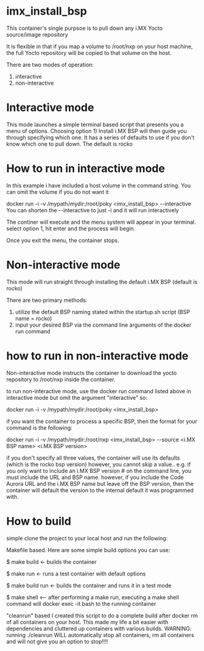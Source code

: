 # imx_install_bsp

This container's single purpsoe is to pull down any i.MX Yocto source/image repository

It is flexible in that if you map a volume to /root/nxp on your host machine, the full Yocto repository 
will be copied to that volume on the host.

There are two modes of operation:
1) interactive
2) non-interactive

# Interactive mode
This mode launches a simple terminal based script that presents you a menu of options.
Choosing option 1) Install i.MX BSP will then guide you through specifying which one.
It has a series of defaults to use if you don't know which one to pull down.  The default is rocko

# How to run in interactive mode
In this example i have included a host volume in the command string.  You can omit the volume if you do not want it

docker run -i -v /mypath/mydir:/root/poky <imx_install_bsp> --interactive
You can shorten the --interactive to just -i and it will run interactively

The continer will execute and the menu system will appear in your terminal.
select option 1, hit enter and the process will begin.

Once you exit the menu, the container stops.

# Non-interactive mode
This mode will run straight through installing the default i.MX BSP (default is rocko)

There are two primary methods:
1) utilize the default BSP naming stated within the startup.sh script (BSP name = rocko)
2) input your desired BSP via the command line arguments of the docker run command

# how to run in non-interactive mode
Non-interactive mode instructs the container to download the yocto repository to /root/nxp inside the container.

to run non-interactive mode, use the docker run command listed above in interactive mode but omit the argument "interactive"
so:

docker run -i -v /mypath/mydir:/root/poky <imx_install_bsp>

if you want the container to process a specific BSP, then the format for your command is the following:

docker run -i -v /mypath/mydir:/root/nxp <imx_install_bsp> --source <codeaurora site> <i.MX BSP name> <i.MX BSP version>

if you don't specify all three values, the container will use its defaults (which is the rocko bsp version)
however, you cannot skip a value.. e.g. if you only want to include an i.MX BSP version # on the command line, you 
must include the URL and BSP name.  however, if you include the Code Aurora URL and the i.MX BSP name but leave off the BSP version, then the container will default the version to the internal default it was programmed with. 

# How to build
simple clone the project to your local host and run the following:

Makefile based.  Here are some simple build options you can use:

$ make build <- builds the container

$ make run <- runs a test container with default options

$ make build run <- builds the container and runs it in a test mode

$ make shell <-- after performing a make run, executing a make shell command will docker exec -it bash to the running container

"cleanrun" based
I created this script to do a complete build after docker rm of all containers on your host.
This made my life a bit easier with dependencies and cluttered up containers with various builds.
WARNING:  running ./cleanrun WILL automatically stop all containers, rm all containers and will not give you an option to stop!!!! 

